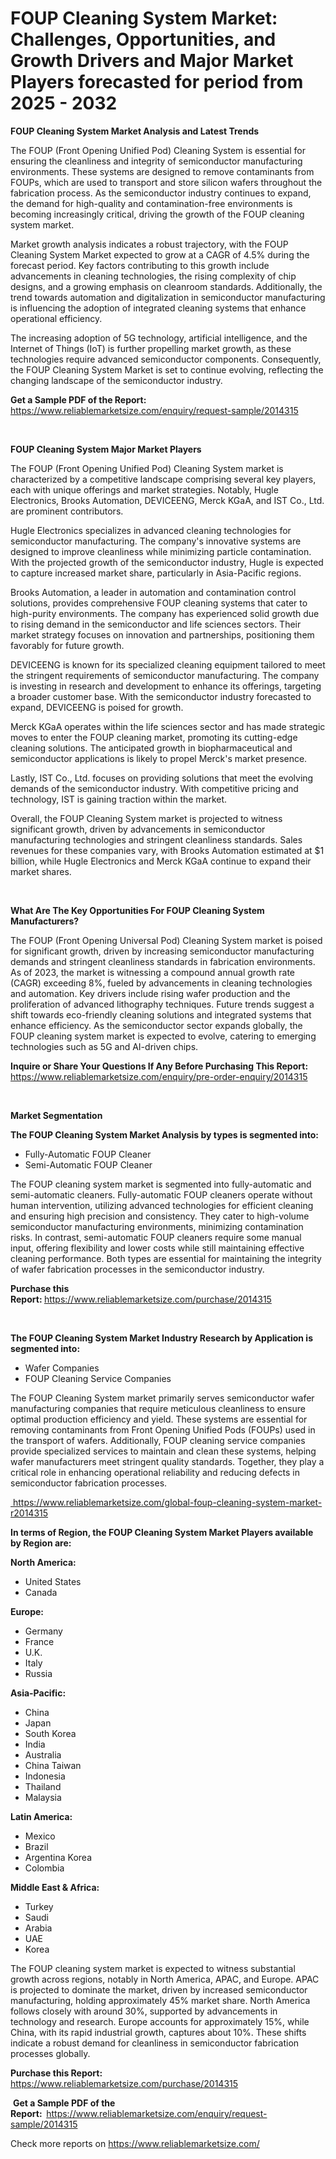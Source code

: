 <p><h1>FOUP Cleaning System Market: Challenges, Opportunities, and Growth Drivers and Major Market Players forecasted for period from 2025 - 2032</h1></p><p><strong>FOUP Cleaning System Market Analysis and Latest Trends</strong></p>
<p><p>The FOUP (Front Opening Unified Pod) Cleaning System is essential for ensuring the cleanliness and integrity of semiconductor manufacturing environments. These systems are designed to remove contaminants from FOUPs, which are used to transport and store silicon wafers throughout the fabrication process. As the semiconductor industry continues to expand, the demand for high-quality and contamination-free environments is becoming increasingly critical, driving the growth of the FOUP cleaning system market.</p><p>Market growth analysis indicates a robust trajectory, with the FOUP Cleaning System Market expected to grow at a CAGR of 4.5% during the forecast period. Key factors contributing to this growth include advancements in cleaning technologies, the rising complexity of chip designs, and a growing emphasis on cleanroom standards. Additionally, the trend towards automation and digitalization in semiconductor manufacturing is influencing the adoption of integrated cleaning systems that enhance operational efficiency. </p><p>The increasing adoption of 5G technology, artificial intelligence, and the Internet of Things (IoT) is further propelling market growth, as these technologies require advanced semiconductor components. Consequently, the FOUP Cleaning System Market is set to continue evolving, reflecting the changing landscape of the semiconductor industry.</p></p>
<p><strong>Get a Sample PDF of the Report:&nbsp;</strong> <a href="https://www.reliablemarketsize.com/enquiry/request-sample/2014315?utm_campaign=2444&utm_medium=2&utm_source=Github&utm_content=ia&utm_term=29032025&utm_id=foup-cleaning-system">https://www.reliablemarketsize.com/enquiry/request-sample/2014315</a></p>
<p>&nbsp;</p>
<p><strong>FOUP Cleaning System Major Market Players</strong></p>
<p><p>The FOUP (Front Opening Unified Pod) Cleaning System market is characterized by a competitive landscape comprising several key players, each with unique offerings and market strategies. Notably, Hugle Electronics, Brooks Automation, DEVICEENG, Merck KGaA, and IST Co., Ltd. are prominent contributors.</p><p>Hugle Electronics specializes in advanced cleaning technologies for semiconductor manufacturing. The company's innovative systems are designed to improve cleanliness while minimizing particle contamination. With the projected growth of the semiconductor industry, Hugle is expected to capture increased market share, particularly in Asia-Pacific regions.</p><p>Brooks Automation, a leader in automation and contamination control solutions, provides comprehensive FOUP cleaning systems that cater to high-purity environments. The company has experienced solid growth due to rising demand in the semiconductor and life sciences sectors. Their market strategy focuses on innovation and partnerships, positioning them favorably for future growth.</p><p>DEVICEENG is known for its specialized cleaning equipment tailored to meet the stringent requirements of semiconductor manufacturing. The company is investing in research and development to enhance its offerings, targeting a broader customer base. With the semiconductor industry forecasted to expand, DEVICEENG is poised for growth.</p><p>Merck KGaA operates within the life sciences sector and has made strategic moves to enter the FOUP cleaning market, promoting its cutting-edge cleaning solutions. The anticipated growth in biopharmaceutical and semiconductor applications is likely to propel Merck's market presence.</p><p>Lastly, IST Co., Ltd. focuses on providing solutions that meet the evolving demands of the semiconductor industry. With competitive pricing and technology, IST is gaining traction within the market.</p><p>Overall, the FOUP Cleaning System market is projected to witness significant growth, driven by advancements in semiconductor manufacturing technologies and stringent cleanliness standards. Sales revenues for these companies vary, with Brooks Automation estimated at $1 billion, while Hugle Electronics and Merck KGaA continue to expand their market shares.</p></p>
<p>&nbsp;</p>
<p><strong>What Are The Key Opportunities For FOUP Cleaning System Manufacturers?</strong></p>
<p><p>The FOUP (Front Opening Universal Pod) Cleaning System market is poised for significant growth, driven by increasing semiconductor manufacturing demands and stringent cleanliness standards in fabrication environments. As of 2023, the market is witnessing a compound annual growth rate (CAGR) exceeding 8%, fueled by advancements in cleaning technologies and automation. Key drivers include rising wafer production and the proliferation of advanced lithography techniques. Future trends suggest a shift towards eco-friendly cleaning solutions and integrated systems that enhance efficiency. As the semiconductor sector expands globally, the FOUP cleaning system market is expected to evolve, catering to emerging technologies such as 5G and AI-driven chips.</p></p>
<p><strong>Inquire or Share Your Questions If Any Before Purchasing This Report:</strong> <a href="https://www.reliablemarketsize.com/enquiry/pre-order-enquiry/2014315?utm_campaign=2444&utm_medium=2&utm_source=Github&utm_content=ia&utm_term=29032025&utm_id=foup-cleaning-system">https://www.reliablemarketsize.com/enquiry/pre-order-enquiry/2014315</a></p>
<p>&nbsp;</p>
<p><strong>Market Segmentation</strong></p>
<p><strong>The FOUP Cleaning System Market Analysis by types is segmented into:</strong></p>
<p><ul><li>Fully-Automatic FOUP Cleaner</li><li>Semi-Automatic FOUP Cleaner</li></ul></p>
<p><p>The FOUP cleaning system market is segmented into fully-automatic and semi-automatic cleaners. Fully-automatic FOUP cleaners operate without human intervention, utilizing advanced technologies for efficient cleaning and ensuring high precision and consistency. They cater to high-volume semiconductor manufacturing environments, minimizing contamination risks. In contrast, semi-automatic FOUP cleaners require some manual input, offering flexibility and lower costs while still maintaining effective cleaning performance. Both types are essential for maintaining the integrity of wafer fabrication processes in the semiconductor industry.</p></p>
<p><strong>Purchase this Report:&nbsp;</strong><a href="https://www.reliablemarketsize.com/purchase/2014315?utm_campaign=2444&utm_medium=2&utm_source=Github&utm_content=ia&utm_term=29032025&utm_id=foup-cleaning-system">https://www.reliablemarketsize.com/purchase/2014315</a></p>
<p>&nbsp;</p>
<p><strong>The FOUP Cleaning System Market Industry Research by Application is segmented into:</strong></p>
<p><ul><li>Wafer Companies</li><li>FOUP Cleaning Service Companies</li></ul></p>
<p><p>The FOUP Cleaning System market primarily serves semiconductor wafer manufacturing companies that require meticulous cleanliness to ensure optimal production efficiency and yield. These systems are essential for removing contaminants from Front Opening Unified Pods (FOUPs) used in the transport of wafers. Additionally, FOUP cleaning service companies provide specialized services to maintain and clean these systems, helping wafer manufacturers meet stringent quality standards. Together, they play a critical role in enhancing operational reliability and reducing defects in semiconductor fabrication processes.</p></p>
<p><a href="https://www.reliablemarketsize.com/global-foup-cleaning-system-market-r2014315?utm_campaign=2444&utm_medium=2&utm_source=Github&utm_content=ia&utm_term=29032025&utm_id=foup-cleaning-system">&nbsp;https://www.reliablemarketsize.com/global-foup-cleaning-system-market-r2014315</a></p>
<p><strong>In terms of Region, the FOUP Cleaning System Market Players available by Region are:</strong></p>
<p>
    <p> <strong> North America: </strong>
        <ul>
            <li>United States</li>
            <li>Canada</li>
        </ul>
        </p> 
    <p> <strong> Europe: </strong>
        <ul>
            <li>Germany</li>
            <li>France</li>
            <li>U.K.</li>
            <li>Italy</li>
            <li>Russia</li>
        </ul>
        </p> 
    <p> <strong> Asia-Pacific: </strong>
        <ul>
            <li>China</li>
            <li>Japan</li>
            <li>South Korea</li>
            <li>India</li>
            <li>Australia</li>
            <li>China Taiwan</li>
            <li>Indonesia</li>
            <li>Thailand</li>
            <li>Malaysia</li>
        </ul>
        </p> 
    <p> <strong> Latin America: </strong>
        <ul>
            <li>Mexico</li>
            <li>Brazil</li>
            <li>Argentina Korea</li>
            <li>Colombia</li>
        </ul>
        </p> 
    <p> <strong> Middle East & Africa: </strong>
        <ul>
            <li>Turkey</li>
            <li>Saudi</li>
            <li>Arabia</li>
            <li>UAE</li>
            <li>Korea</li>
        </ul>
    </p>
    </p>
<p><p>The FOUP cleaning system market is expected to witness substantial growth across regions, notably in North America, APAC, and Europe. APAC is projected to dominate the market, driven by increased semiconductor manufacturing, holding approximately 45% market share. North America follows closely with around 30%, supported by advancements in technology and research. Europe accounts for approximately 15%, while China, with its rapid industrial growth, captures about 10%. These shifts indicate a robust demand for cleanliness in semiconductor fabrication processes globally.</p></p>
<p><strong>Purchase this Report: </strong><a href="https://www.reliablemarketsize.com/purchase/2014315?utm_campaign=2444&utm_medium=2&utm_source=Github&utm_content=ia&utm_term=29032025&utm_id=foup-cleaning-system">https://www.reliablemarketsize.com/purchase/2014315</a></p>
<p>&nbsp;<strong>Get a Sample PDF of the Report:&nbsp;&nbsp;</strong><a href="https://www.reliablemarketsize.com/enquiry/request-sample/2014315?utm_campaign=2444&utm_medium=2&utm_source=Github&utm_content=ia&utm_term=29032025&utm_id=foup-cleaning-system">https://www.reliablemarketsize.com/enquiry/request-sample/2014315</a></p>
<p><strong></strong></p>
<p>Check more reports on <a href="https://www.reliablemarketsize.com/?utm_campaign=2444&utm_medium=2&utm_source=Github&utm_content=ia&utm_term=29032025&utm_id=foup-cleaning-system">https://www.reliablemarketsize.com/</a></p>